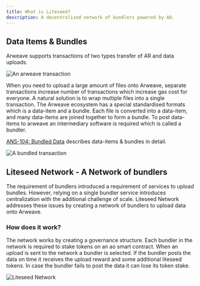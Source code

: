 ```yaml
---
title: What is Liteseed?
description: A decentralized network of bundlers powered by AO.
---
```

## Data Items & Bundles

Arweave supports transactions of two types transfer of AR and data uploads.

![An arweave transaction](https://ucarecdn.com/ffe24af7-4b6c-4bcf-85e7-dfc4c52f0036/arweavetransaction6.png)


When you need to upload a large amount of files onto Arweave, separate transactions increase number of transactions
which increase gas cost for everyone.
A natural solution is to wrap multiple files into a single transaction.
The Arweave ecosystem has a special standardised formats which is a data-item and a bundle.
Each file is converted into a data-item, and many data-items are joined together to form a bundle.
To post data-items to arweave an intermediary software is required which is called a bundler.

[ANS-104: Bundled Data](https://github.com/ArweaveTeam/arweave-standards/blob/master/ans/ANS-104.md) describes data-items & bundles in detail.

![A bundled transaction](https://ucarecdn.com/4e17c0c6-4a74-4337-b38e-b9bcc3a24a81/bundledarweavetransaction3.png)

##  Liteseed Network - A Network of bundlers

The requirement of bundlers introduced a requirement of services to upload bundles.
However, relying on a single bundler service introduces centralization with the additional challenge of scale.
Liteseed Network addresses these issues by creating a network of bundlers to upload data onto Arweave.

### How does it work?

The network works by creating a governance structure.
Each bundler in the network is required to stake tokens on an ao smart contract.
When an upload is sent to the network a bundler is selected.
If the bundler posts the data on time it receives the upload reward and some additional liteseed tokens.
In case the bundler fails to post the data it can lose its token stake.

![Liteseed Network](https://ucarecdn.com/d91f67cb-7d4c-4903-a06a-5d11da7571ce/liteseedarweavetransaction1.png)